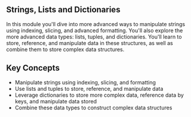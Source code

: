 ## Strings, Lists and Dictionaries

In this module you'll dive into more advanced ways to manipulate strings using indexing, slicing, and advanced formatting. You'll also explore the more advanced data types: lists, tuples, and dictionaries. You'll learn to store, reference, and manipulate data in these structures, as well as combine them to store complex data structures.

## Key Concepts

* Manipulate strings using indexing, slicing, and formatting
* Use lists and tuples to store, reference, and manipulate data
* Leverage dictionaries to store more complex data, reference data by keys, and manipulate data stored
* Combine these data types to construct complex data structures